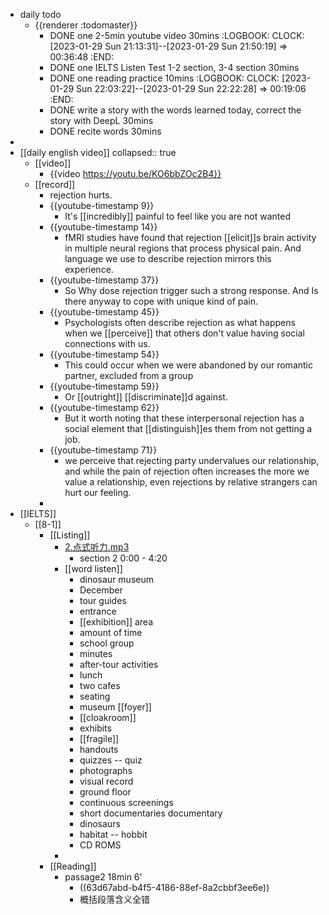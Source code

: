 - daily todo
	- {{renderer :todomaster}}
		- DONE one 2-5min youtube video 30mins
		  :LOGBOOK:
		  CLOCK: [2023-01-29 Sun 21:13:31]--[2023-01-29 Sun 21:50:19] =>  00:36:48
		  :END:
		- DONE one IELTS Listen Test 1-2 section, 3-4 section  30mins
		- DONE one reading practice 10mins
		  :LOGBOOK:
		  CLOCK: [2023-01-29 Sun 22:03:22]--[2023-01-29 Sun 22:22:28] =>  00:19:06
		  :END:
		- DONE write a story with the words learned today, correct the story with DeepL  30mins
		- DONE recite words 30mins
-
- [[daily english video]]
  collapsed:: true
	- [[video]]
		- {{video https://youtu.be/KO6bbZOc2B4}}
	- [[record]]
		- rejection hurts.
		- {{youtube-timestamp 9}}
			- It's [[incredibly]] painful to feel like you are not wanted
		- {{youtube-timestamp 14}}
			- fMRI studies have found that rejection [[elicit]]s brain activity in multiple neural regions that process physical pain. And language we use to describe rejection mirrors this experience.
		- {{youtube-timestamp 37}}
			- So Why dose rejection trigger such a strong response. And Is there anyway to cope with unique kind of pain.
		- {{youtube-timestamp 45}}
			- Psychologists often describe rejection as what happens when we [[perceive]] that others don't value having social connections with us.
		- {{youtube-timestamp 54}}
			- This could occur when we were abandoned by our romantic partner, excluded from a group
		- {{youtube-timestamp 59}}
			- Or [[outright]] [[discriminate]]d against.
		- {{youtube-timestamp 62}}
			- But it worth noting that these interpersonal rejection has a social element that [[distinguish]]es them from not getting a job.
		- {{youtube-timestamp 71}}
			- we perceive that rejecting party undervalues our relationship, and while the pain of rejection often increases the more we value a relationship, even rejections by relative strangers can hurt our feeling.
		-
- [[IELTS]]
	- [[8-1]]
		- [[Listing]]
			- [2.点式听力.mp3](../assets/2.点式听力_1675004728086_0.mp3)
				- section 2 0:00 - 4:20
			- [[word listen]]
				- dinosaur museum
				- December
				- tour guides
				- entrance
				- [[exhibition]] area
				- amount of time
				- school group
				- minutes
				- after-tour activities
				- lunch
				- two cafes
				- seating
				- museum [[foyer]]
				- [[cloakroom]]
				- exhibits
				- [[fragile]]
				- handouts
				- quizzes -- quiz
				- photographs
				- visual record
				- ground floor
				- continuous screenings
				- short documentaries documentary
				- dinosaurs
				- habitat -- hobbit
				- CD ROMS
			-
		- [[Reading]]
			- passage2 18min 6'
				- ((63d67abd-b4f5-4186-88ef-8a2cbbf3ee6e))
				- 概括段落含义全错